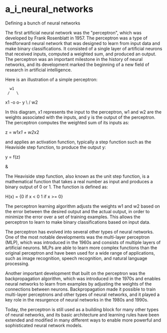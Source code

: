 # a_i_neural_networks
Defining a bunch of neural networks

The first artificial neural network was the "perceptron", 
which was developed by Frank Rosenblatt in 1957. The 
perceptron was a type of feedforward neural network that 
was designed to learn from input data and make binary 
classifications. It consisted of a single layer of 
artificial neurons that received inputs, computed a 
weighted sum, and produced an output. The perceptron was 
an important milestone in the history of neural networks, 
and its development marked the beginning of a new field of 
research in artificial intelligence.

Here is an illustration of a simple perceptron:

      w1
     /   \
x1 -o     o- y
     \   /
      w2
      
In this diagram, x1 represents the input to the perceptron, 
w1 and w2 are the weights associated with the inputs, and y 
is the output of the perceptron. The perceptron computes the 
weighted sum of its inputs as:

z = w1*x1 + w2*x2

and applies an activation function, typically a step function 
such as the Heaviside step function, to produce the output y:

y = f(z)

&

The Heaviside step function, also known as the unit step function, 
is a mathematical function that takes a real number as input and 
produces a binary output of 0 or 1. The function is defined as:

H(x) = {0 if x < 0
        1 if x >= 0}

The perceptron learning algorithm adjusts the weights w1 and w2 based 
on the error between the desired output and the actual output, in order 
to minimize the error over a set of training examples. This allows the 
perceptron to learn to make binary classifications based on input data.



The perceptron has evolved into several other types of neural networks. One of the most notable developments was the multi-layer perceptron (MLP), which was introduced in the 1960s and consists of multiple layers of artificial neurons. MLPs are able to learn more complex functions than the original perceptron and have been used for a wide range of applications, such as image recognition, speech recognition, and natural language processing.

Another important development that built on the perceptron was the backpropagation algorithm, which was introduced in the 1970s and enables neural networks to learn from examples by adjusting the weights of the connections between neurons. Backpropagation made it possible to train multi-layer perceptrons and other types of neural networks, and it played a key role in the resurgence of neural networks in the 1980s and 1990s.

Today, the perceptron is still used as a building block for many other types of neural networks, and its basic architecture and learning rules have been extended and modified in many different ways to enable more powerful and sophisticated neural network models.
